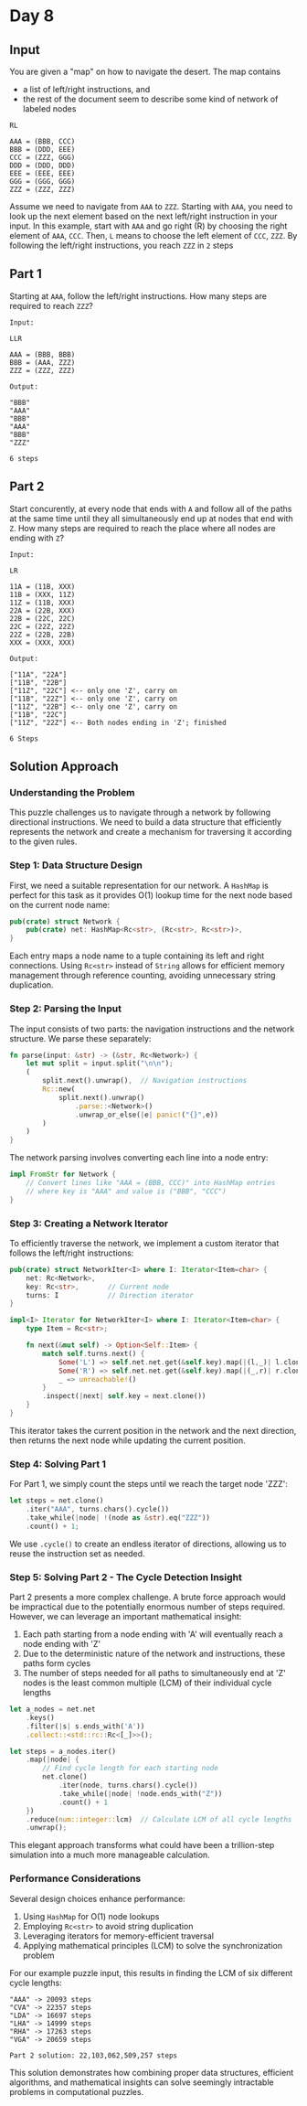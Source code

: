 # Day 8

## Input
You are given a "map" on how to navigate the desert. The map contains
* a list of left/right instructions, and
* the rest of the document seem to describe some kind of network of labeled nodes
```
RL

AAA = (BBB, CCC)
BBB = (DDD, EEE)
CCC = (ZZZ, GGG)
DDD = (DDD, DDD)
EEE = (EEE, EEE)
GGG = (GGG, GGG)
ZZZ = (ZZZ, ZZZ)
```
Assume we need to navigate from `AAA` to `ZZZ`. Starting with `AAA`, you need to look up the next element based on the next left/right instruction in your input. In this example, start with `AAA` and go right (R) by choosing the right element of `AAA`, `CCC`. Then, `L` means to choose the left element of `CCC`, `ZZZ`. By following the left/right instructions, you reach `ZZZ` in `2` steps

## Part 1
Starting at `AAA`, follow the left/right instructions. How many steps are required to reach `ZZZ`?
```
Input:

LLR

AAA = (BBB, BBB)
BBB = (AAA, ZZZ)
ZZZ = (ZZZ, ZZZ)

Output:

"BBB"
"AAA"
"BBB"
"AAA"
"BBB"
"ZZZ"

6 steps
```
## Part 2
Start concurently, at every node that ends with `A` and follow all of the paths at the same time until they all simultaneously end up at nodes that end with `Z`. How many steps are required to reach the place where all nodes are ending with `Z`?
```
Input:

LR

11A = (11B, XXX)
11B = (XXX, 11Z)
11Z = (11B, XXX)
22A = (22B, XXX)
22B = (22C, 22C)
22C = (22Z, 22Z)
22Z = (22B, 22B)
XXX = (XXX, XXX)

Output:

["11A", "22A"]
["11B", "22B"]
["11Z", "22C"] <-- only one 'Z', carry on
["11B", "22Z"] <-- only one 'Z', carry on
["11Z", "22B"] <-- only one 'Z', carry on
["11B", "22C"]
["11Z", "22Z"] <-- Both nodes ending in 'Z'; finished

6 Steps
```

## Solution Approach

### Understanding the Problem

This puzzle challenges us to navigate through a network by following directional instructions. We need to build a data structure that efficiently represents the network and create a mechanism for traversing it according to the given rules.

### Step 1: Data Structure Design

First, we need a suitable representation for our network. A `HashMap` is perfect for this task as it provides O(1) lookup time for the next node based on the current node name:

```rust
pub(crate) struct Network {
    pub(crate) net: HashMap<Rc<str>, (Rc<str>, Rc<str>)>,
}
```

Each entry maps a node name to a tuple containing its left and right connections. Using `Rc<str>` instead of `String` allows for efficient memory management through reference counting, avoiding unnecessary string duplication.

### Step 2: Parsing the Input

The input consists of two parts: the navigation instructions and the network structure. We parse these separately:

```rust
fn parse(input: &str) -> (&str, Rc<Network>) {
    let mut split = input.split("\n\n");
    (
        split.next().unwrap(),  // Navigation instructions
        Rc::new(
            split.next().unwrap()
                .parse::<Network>()
                .unwrap_or_else(|e| panic!("{}",e))
        )
    )
}
```

The network parsing involves converting each line into a node entry:

```rust
impl FromStr for Network {
    // Convert lines like "AAA = (BBB, CCC)" into HashMap entries
    // where key is "AAA" and value is ("BBB", "CCC")
}
```

### Step 3: Creating a Network Iterator

To efficiently traverse the network, we implement a custom iterator that follows the left/right instructions:

```rust
pub(crate) struct NetworkIter<I> where I: Iterator<Item=char> {
    net: Rc<Network>,
    key: Rc<str>,       // Current node
    turns: I            // Direction iterator
}

impl<I> Iterator for NetworkIter<I> where I: Iterator<Item=char> {
    type Item = Rc<str>;

    fn next(&mut self) -> Option<Self::Item> {
        match self.turns.next() {
            Some('L') => self.net.net.get(&self.key).map(|(l,_)| l.clone()),
            Some('R') => self.net.net.get(&self.key).map(|(_,r)| r.clone()),
            _ => unreachable!()
        }
        .inspect(|next| self.key = next.clone())
    }
}
```

This iterator takes the current position in the network and the next direction, then returns the next node while updating the current position.

### Step 4: Solving Part 1

For Part 1, we simply count the steps until we reach the target node 'ZZZ':

```rust
let steps = net.clone()
    .iter("AAA", turns.chars().cycle())
    .take_while(|node| !(node as &str).eq("ZZZ"))
    .count() + 1;
```

We use `.cycle()` to create an endless iterator of directions, allowing us to reuse the instruction set as needed.

### Step 5: Solving Part 2 - The Cycle Detection Insight

Part 2 presents a more complex challenge. A brute force approach would be impractical due to the potentially enormous number of steps required. However, we can leverage an important mathematical insight:

1. Each path starting from a node ending with 'A' will eventually reach a node ending with 'Z'
2. Due to the deterministic nature of the network and instructions, these paths form cycles
3. The number of steps needed for all paths to simultaneously end at 'Z' nodes is the least common multiple (LCM) of their individual cycle lengths

```rust
let a_nodes = net.net
    .keys()
    .filter(|s| s.ends_with('A'))
    .collect::<std::rc::Rc<[_]>>();

let steps = a_nodes.iter()
    .map(|node| {
        // Find cycle length for each starting node
        net.clone()
            .iter(node, turns.chars().cycle())
            .take_while(|node| !node.ends_with("Z"))
            .count() + 1
    })
    .reduce(num::integer::lcm)  // Calculate LCM of all cycle lengths
    .unwrap();
```

This elegant approach transforms what could have been a trillion-step simulation into a much more manageable calculation.

### Performance Considerations

Several design choices enhance performance:
1. Using `HashMap` for O(1) node lookups
2. Employing `Rc<str>` to avoid string duplication
3. Leveraging iterators for memory-efficient traversal
4. Applying mathematical principles (LCM) to solve the synchronization problem

For our example puzzle input, this results in finding the LCM of six different cycle lengths:
```
"AAA" -> 20093 steps
"CVA" -> 22357 steps
"LDA" -> 16697 steps
"LHA" -> 14999 steps
"RHA" -> 17263 steps
"VGA" -> 20659 steps

Part 2 solution: 22,103,062,509,257 steps
```

This solution demonstrates how combining proper data structures, efficient algorithms, and mathematical insights can solve seemingly intractable problems in computational puzzles.
